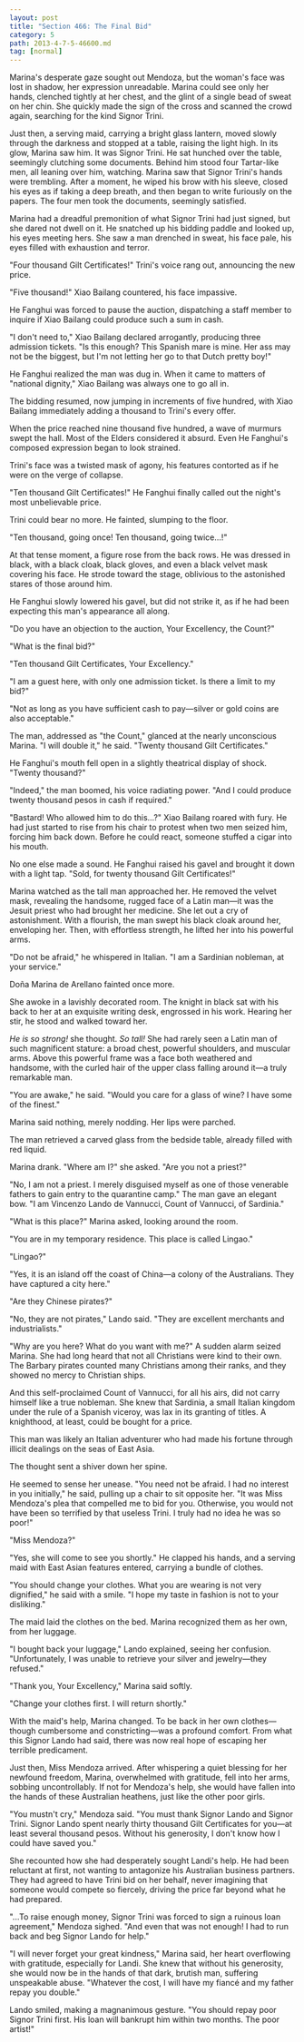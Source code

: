 ```yaml
---
layout: post
title: "Section 466: The Final Bid"
category: 5
path: 2013-4-7-5-46600.md
tag: [normal]
---
```


Marina's desperate gaze sought out Mendoza, but the woman's face was lost in shadow, her expression unreadable. Marina could see only her hands, clenched tightly at her chest, and the glint of a single bead of sweat on her chin. She quickly made the sign of the cross and scanned the crowd again, searching for the kind Signor Trini.

Just then, a serving maid, carrying a bright glass lantern, moved slowly through the darkness and stopped at a table, raising the light high. In its glow, Marina saw him. It was Signor Trini. He sat hunched over the table, seemingly clutching some documents. Behind him stood four Tartar-like men, all leaning over him, watching. Marina saw that Signor Trini's hands were trembling. After a moment, he wiped his brow with his sleeve, closed his eyes as if taking a deep breath, and then began to write furiously on the papers. The four men took the documents, seemingly satisfied.

Marina had a dreadful premonition of what Signor Trini had just signed, but she dared not dwell on it. He snatched up his bidding paddle and looked up, his eyes meeting hers. She saw a man drenched in sweat, his face pale, his eyes filled with exhaustion and terror.

"Four thousand Gilt Certificates!" Trini's voice rang out, announcing the new price.

"Five thousand!" Xiao Bailang countered, his face impassive.

He Fanghui was forced to pause the auction, dispatching a staff member to inquire if Xiao Bailang could produce such a sum in cash.

"I don't need to," Xiao Bailang declared arrogantly, producing three admission tickets. "Is this enough? This Spanish mare is mine. Her ass may not be the biggest, but I'm not letting her go to that Dutch pretty boy!"

He Fanghui realized the man was dug in. When it came to matters of "national dignity," Xiao Bailang was always one to go all in.

The bidding resumed, now jumping in increments of five hundred, with Xiao Bailang immediately adding a thousand to Trini's every offer.

When the price reached nine thousand five hundred, a wave of murmurs swept the hall. Most of the Elders considered it absurd. Even He Fanghui's composed expression began to look strained.

Trini's face was a twisted mask of agony, his features contorted as if he were on the verge of collapse.

"Ten thousand Gilt Certificates!" He Fanghui finally called out the night's most unbelievable price.

Trini could bear no more. He fainted, slumping to the floor.

"Ten thousand, going once! Ten thousand, going twice...!"

At that tense moment, a figure rose from the back rows. He was dressed in black, with a black cloak, black gloves, and even a black velvet mask covering his face. He strode toward the stage, oblivious to the astonished stares of those around him.

He Fanghui slowly lowered his gavel, but did not strike it, as if he had been expecting this man's appearance all along.

"Do you have an objection to the auction, Your Excellency, the Count?"

"What is the final bid?"

"Ten thousand Gilt Certificates, Your Excellency."

"I am a guest here, with only one admission ticket. Is there a limit to my bid?"

"Not as long as you have sufficient cash to pay—silver or gold coins are also acceptable."

The man, addressed as "the Count," glanced at the nearly unconscious Marina. "I will double it," he said. "Twenty thousand Gilt Certificates."

He Fanghui's mouth fell open in a slightly theatrical display of shock. "Twenty thousand?"

"Indeed," the man boomed, his voice radiating power. "And I could produce twenty thousand pesos in cash if required."

"Bastard! Who allowed him to do this...?" Xiao Bailang roared with fury. He had just started to rise from his chair to protest when two men seized him, forcing him back down. Before he could react, someone stuffed a cigar into his mouth.

No one else made a sound. He Fanghui raised his gavel and brought it down with a light tap. "Sold, for twenty thousand Gilt Certificates!"

Marina watched as the tall man approached her. He removed the velvet mask, revealing the handsome, rugged face of a Latin man—it was the Jesuit priest who had brought her medicine. She let out a cry of astonishment. With a flourish, the man swept his black cloak around her, enveloping her. Then, with effortless strength, he lifted her into his powerful arms.

"Do not be afraid," he whispered in Italian. "I am a Sardinian nobleman, at your service."

Doña Marina de Arellano fainted once more.

She awoke in a lavishly decorated room. The knight in black sat with his back to her at an exquisite writing desk, engrossed in his work. Hearing her stir, he stood and walked toward her.

*He is so strong!* she thought. *So tall!* She had rarely seen a Latin man of such magnificent stature: a broad chest, powerful shoulders, and muscular arms. Above this powerful frame was a face both weathered and handsome, with the curled hair of the upper class falling around it—a truly remarkable man.

"You are awake," he said. "Would you care for a glass of wine? I have some of the finest."

Marina said nothing, merely nodding. Her lips were parched.

The man retrieved a carved glass from the bedside table, already filled with red liquid.

Marina drank. "Where am I?" she asked. "Are you not a priest?"

"No, I am not a priest. I merely disguised myself as one of those venerable fathers to gain entry to the quarantine camp." The man gave an elegant bow. "I am Vincenzo Lando de Vannucci, Count of Vannucci, of Sardinia."

"What is this place?" Marina asked, looking around the room.

"You are in my temporary residence. This place is called Lingao."

"Lingao?"

"Yes, it is an island off the coast of China—a colony of the Australians. They have captured a city here."

"Are they Chinese pirates?"

"No, they are not pirates," Lando said. "They are excellent merchants and industrialists."

"Why are you here? What do you want with me?" A sudden alarm seized Marina. She had long heard that not all Christians were kind to their own. The Barbary pirates counted many Christians among their ranks, and they showed no mercy to Christian ships.

And this self-proclaimed Count of Vannucci, for all his airs, did not carry himself like a true nobleman. She knew that Sardinia, a small Italian kingdom under the rule of a Spanish viceroy, was lax in its granting of titles. A knighthood, at least, could be bought for a price.

This man was likely an Italian adventurer who had made his fortune through illicit dealings on the seas of East Asia.

The thought sent a shiver down her spine.

He seemed to sense her unease. "You need not be afraid. I had no interest in you initially," he said, pulling up a chair to sit opposite her. "It was Miss Mendoza's plea that compelled me to bid for you. Otherwise, you would not have been so terrified by that useless Trini. I truly had no idea he was so poor!"

"Miss Mendoza?"

"Yes, she will come to see you shortly." He clapped his hands, and a serving maid with East Asian features entered, carrying a bundle of clothes.

"You should change your clothes. What you are wearing is not very dignified," he said with a smile. "I hope my taste in fashion is not to your disliking."

The maid laid the clothes on the bed. Marina recognized them as her own, from her luggage.

"I bought back your luggage," Lando explained, seeing her confusion. "Unfortunately, I was unable to retrieve your silver and jewelry—they refused."

"Thank you, Your Excellency," Marina said softly.

"Change your clothes first. I will return shortly."

With the maid's help, Marina changed. To be back in her own clothes—though cumbersome and constricting—was a profound comfort. From what this Signor Lando had said, there was now real hope of escaping her terrible predicament.

Just then, Miss Mendoza arrived. After whispering a quiet blessing for her newfound freedom, Marina, overwhelmed with gratitude, fell into her arms, sobbing uncontrollably. If not for Mendoza's help, she would have fallen into the hands of these Australian heathens, just like the other poor girls.

"You mustn't cry," Mendoza said. "You must thank Signor Lando and Signor Trini. Signor Lando spent nearly thirty thousand Gilt Certificates for you—at least several thousand pesos. Without his generosity, I don't know how I could have saved you."

She recounted how she had desperately sought Landi's help. He had been reluctant at first, not wanting to antagonize his Australian business partners. They had agreed to have Trini bid on her behalf, never imagining that someone would compete so fiercely, driving the price far beyond what he had prepared.

"...To raise enough money, Signor Trini was forced to sign a ruinous loan agreement," Mendoza sighed. "And even that was not enough! I had to run back and beg Signor Lando for help."

"I will never forget your great kindness," Marina said, her heart overflowing with gratitude, especially for Landi. She knew that without his generosity, she would now be in the hands of that dark, brutish man, suffering unspeakable abuse. "Whatever the cost, I will have my fiancé and my father repay you double."

Lando smiled, making a magnanimous gesture. "You should repay poor Signor Trini first. His loan will bankrupt him within two months. The poor artist!"